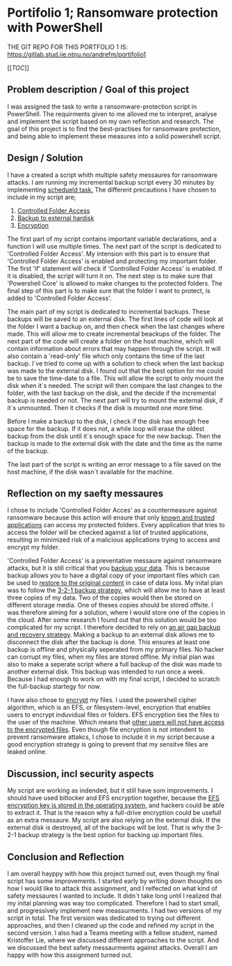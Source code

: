 # Portifolio 1; Ransomware protection with PowerShell

THE GIT REPO FOR THIS PORTFOLIO 1 IS: https://gitlab.stud.iie.ntnu.no/andrefm/portifolio1

[[_TOC_]]

## Problem description / Goal of this project

I was assigned the task to write a ransomware-protection script in PowerShell. The requirments
given to me alloved me to interpret, analyse and implement the script based on my own reflection
and research. The goal of this project is to find the best-practises for ransomware protection, and being able to
implement these measures into a solid powershell script.    

## Design / Solution

I have a created a script whith multiple safety messaures for ransomware attacks. I am running my incremental backup script every 30 minutes by implementing [schedueld task.](https://docs.microsoft.com/en-us/powershell/module/scheduledtasks/start-scheduledtask?view=win10-ps) The different precautions I
have chosen to include in my script are;
1. [Controlled Folder Access](https://docs.microsoft.com/en-us/windows/security/threat-protection/microsoft-defender-atp/enable-controlled-folders)
2. [Backup to external hardisk](https://www.computerweekly.com/feature/Top-five-ways-backup-can-protect-against-ransomware)
3. [Encryption](https://cyberx.tech/does-encryption-prevent-ransomware/) 

The first part of my script contains important variable declarations, and a function I will use multiple times. The next part 
of the script is dedicated to 'Controlled Folder Access'. My intension with this part is to ensure that 'Controlled Folder Access' is enabled and protecting my important folder. The first 'if' statement will check if 'Controlled Folder Access' is enabled. If it is disabled, the script will turn it on. The next step is to make sure that 'Powershell Core' is allowed to make changes to the protected folders. The final step of this part is to make sure that the folder I want to protect, is added to 'Controlled Folder Access'.

The main part of my script is dedicated to incremental backups. These backups will be saved to an external disk. The first lines of code will look at the folder I want a backup on, and then check when the last changes where made. This will allow me to create incremental beackups of the folder. The next part of the code will create a folder on the host machine, which will contain information about errors that may happen through the script. It will also contain a 'read-only' file which only contains the time of the last backup. I´ve tried to come up with a solution to check when the last backup was made to the external disk. I found out that the best option for me could be to save the time-date to a file. This will allow the script to only mount the disk when it´s needed. The script will then compare the last changes to the folder, with the last backup on the disk, and the decide if the incremental backup is needed or not. The next part will try to mount the external disk, if it´s unmounted. Then it checks if the disk is mounted one more time. 

Before I make a backup to the disk, I check if the disk has enough free space for the backup. If it does not, a while loop will erase the oldest backup from the disk until it´s enough space for the new backup. Then the backup is made to the external disk with the date and the time as the name of the backup. 

The last part of the script is writing an error message to a file saved on the host machine, if the disk wasn´t available for the machine.  

## Reflection on my saefty messaures
I chose to include 'Controlled Folder Acces' as a countermeasure against ransomware because this action will ensure that only [known and trusted applications](https://docs.microsoft.com/en-us/windows/security/threat-protection/microsoft-defender-atp/controlled-folders) can access my protected folders. Every application that tries to access the folder will be checked against a list of trusted applications, resulting in minimized risk of a malicious applications trying to access and encrypt my folder. 

'Controlled Folder Access' is a preventative messaure against ransomware attacks, but it is still critical that you [backup your data](https://www.forbes.com/sites/forbestechcouncil/2020/03/18/how-to-protect-against-ransomware-in-2020/?sh=7cf177eb3417). This is because backup allows you to have a digital copy of your important files which can be used to [restore to the original content](https://learn.g2.com/what-is-backup) in case of data loss. My inital plan was to follow the [3-2-1 backup strategy](https://www.backblaze.com/blog/the-3-2-1-backup-strategy/), which will allow me to have at least three copies of my data. Two of the copies would then be stored on different storage media. One of theses copies should be stored offsite. I was therefore aiming for a solution, where I would store one of the copies in the cloud. After some research I found out that this solution would be too complicated for my script. I therefore decided to rely on [an air gap backup and recovery strategy](https://www.commvault.com/blogs/air-gapping-without-it-your-data-protection-strategy-is-at-risk). Making a backup to an external disk allows me to disconnect the disk after the backup is done. This ensures at least one backup is offline and physically seperated from my primary files. No hacker can corrupt my files, when my files are stored offline. My initial plan was also to make a seperate script where a full backup of the disk was made to another external disk. This backup was intended to run once a week. Because I had enough to work on with my final script, I decided to scratch the full-backup startegy for now. 

I have also chose to [encrypt](https://docs.microsoft.com/en-us/windows-server/administration/windows-commands/cipher) my files. I used the powershell cipher algorithm, which is an EFS, or filesystem-level, encryption that enables users to encrypt induvidual files or folders. EFS encryption ties the files to the user of the machine. Which means that [other users will not have access to the encrypted files](https://www.windowscentral.com/how-use-efs-encryption-windows-10). Even though file encryption is not intendent to prevent ransomware attakcs, I chose to include it in my script because a good encryption strategy is going to prevent that my sensitve files are leaked online.  

## Discussion, incl security aspects

My script are working as indended, but it still have som improvements. I should have used bitlocker and EFS encryption together, because the [EFS encryption key is stored in the operating system,](https://www.howtogeek.com/236719/whats-the-difference-between-bitlocker-and-efs-encrypting-file-system-on-windows/) and hackers could be able to extract it. That is the reason why a full-drive encryption could be usefull as an extra messaure. My script are also relying on the external disk. If the external disk is destroyed, all of the backups will be lost. That is why the 3-2-1 backup strategy is the best option for backing up important files. 

## Conclusion and Reflection
I am overall hayppy with how this project turned out, even though my final script has some improvements. I started early by writing down thoughts on how I would like to attack this assignment, and I relfected on what kind of safety messaures I wanted to include. It didn´t take long until I realized that my inital planning was way too complicated. Therefore I had to start small, and progressively implement new meassurments. I had two versions of my script in total. The first version was dedicated to trying out different approaches, and then I cleaned up the code and refined my script in the second version. I also had a Teams meeting with a fellow student, named Kristoffer Lie, where we discussed different approaches to the script. And we discussed the best safety messaurments against attacks. Overall I am happy with how this assignment turned out.